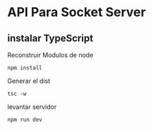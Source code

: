 # API Para Socket Server

## instalar TypeScript

Reconstruir Modulos de node

```
npm install
```

Generar el dist

```
tsc -w
```

levantar servidor

```
npm run dev
```
